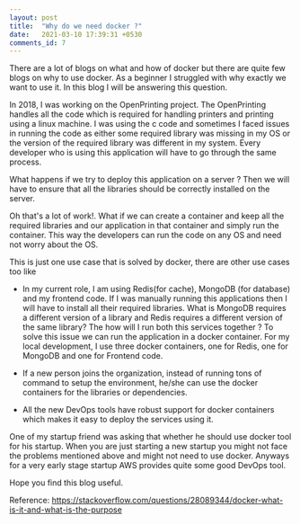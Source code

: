 ```yaml
---
layout: post
title:  "Why do we need docker ?"
date:   2021-03-10 17:39:31 +0530
comments_id: 7
---
```


There are a lot of blogs on what and how of docker but there are quite few blogs on why to use docker. As a beginner I struggled with why exactly we want to use it. In this blog I will be answering this question.

In 2018, I was working on the OpenPrinting project. The OpenPrinting handles all the code which is required for handling printers and printing using a linux machine. I was using the c code and sometimes I faced issues in running the code as either some required library was missing in my OS or the version of the required library was different in my system. Every developer who is using this application will have to go through the same process.

What happens if we try to deploy this application on a server ? Then we will have to ensure that all the libraries should be correctly installed on the server.

Oh that's a lot of work!. What if we can create a container and keep all the required libraries and our application in that container and simply run the container. This way the developers can run the code on any OS and need not worry about the OS.

This is just one use case that is solved by docker, there are other use cases too like

* In my current role, I am using Redis(for cache), MongoDB (for database) and my frontend code. If I was manually running this applications then I will have to install all their required libraries. What is MongoDB requires a different version of a library and Redis requires a different version of the same library? The how will I run both this services together ? To solve this issue we can run the application in a docker container. For my local development, I use three docker containers, one for 
Redis, one for MongoDB and one for Frontend code.

* If a new person joins the organization, instead of running tons of command to setup the environment, he/she can use the docker containers for the libraries or dependencies.

* All the new DevOps tools have robust support for docker containers which makes it easy to deploy the services using it.

One of my startup friend was asking that whether he should use docker tool for his startup. When you are just starting a new startup you might not face the problems mentioned above and might not need to use docker. Anyways for a very early stage startup AWS provides quite some good DevOps tool.

Hope you find this blog useful.

Reference: https://stackoverflow.com/questions/28089344/docker-what-is-it-and-what-is-the-purpose